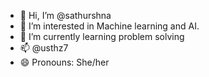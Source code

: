 - 👋 Hi, I’m @sathurshna
- 👀 I’m interested in Machine learning and AI.
- 🌱 I’m currently learning problem solving
- 📫 @usthz7 
- 😄 Pronouns: She/her

<!---
sathurshna/sathurshna is a ✨ special ✨ repository because its `README.md` (this file) appears on your GitHub profile.
You can click the Preview link to take a look at your changes.
--->
